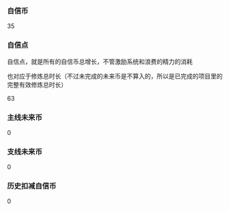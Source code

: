 ### 自信币
35

### 自信点
自信点，就是所有的自信币总增长，不管激励系统和浪费的精力的消耗

也对应于修炼总时长（不过未完成的未来币是不算入的，所以是已完成的项目里的完整有效修炼总时长）

63

### 主线未来币
0

### 支线未来币
0

### 历史扣减自信币
0
